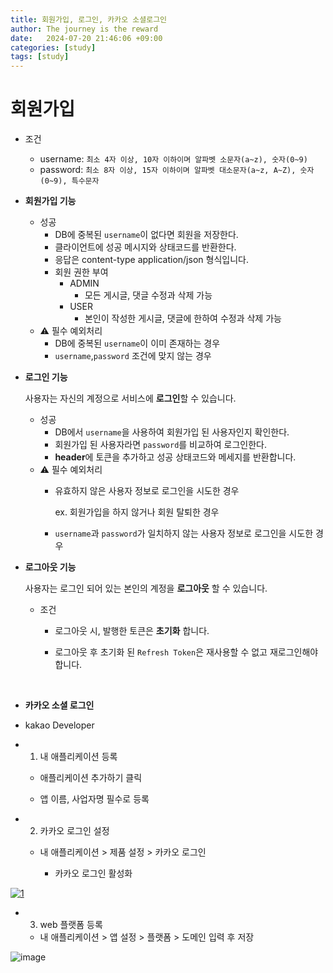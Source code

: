 ```yaml
---
title: 회원가입, 로그인, 카카오 소셜로그인
author: The journey is the reward
date:   2024-07-20 21:46:06 +09:00
categories: [study]
tags: [study]
---
```



# **회원가입**

-   조건
    
    -   username: `최소 4자 이상, 10자 이하이며 알파벳 소문자(a~z), 숫자(0~9)`
    -   password: `최소 8자 이상, 15자 이하이며 알파벳 대소문자(a~z, A~Z), 숫자(0~9), 특수문자`
    
-   **회원가입 기능**
    
    -   성공
        -   DB에 중복된 `username`이 없다면 회원을 저장한다.
        -   클라이언트에 성공 메시지와 상태코드를 반환한다.
        -   응답은 content-type application/json 형식입니다.
        -   회원 권한 부여
            -   ADMIN
                -   모든 게시글, 댓글 수정과 삭제 가능
            -   USER
                -   본인이 작성한 게시글, 댓글에 한하여 수정과 삭제 가능
    -   ⚠️ 필수 예외처리
        -   DB에 중복된 `username`이 이미 존재하는 경우
        -   `username`,`password` 조건에 맞지 않는 경우
 
-   **로그인 기능**
    
    사용자는 자신의 계정으로 서비스에 **로그인**할 수 있습니다.
    
    -   성공
        -   DB에서 `username`을 사용하여 회원가입 된 사용자인지 확인한다.
        -   회원가입 된 사용자라면 `password`를 비교하여 로그인한다.
        -   **header**에 토큰을 추가하고 성공 상태코드와 메세지를 반환합니다.
    -   ⚠️ 필수 예외처리
        -   유효하지 않은 사용자 정보로 로그인을 시도한 경우
            
            ex. 회원가입을 하지 않거나 회원 탈퇴한 경우
            
        -   `username`과 `password`가 일치하지 않는 사용자 정보로 로그인을 시도한 경우
            
-   **로그아웃 기능**
    
    사용자는 로그인 되어 있는 본인의 계정을 **로그아웃** 할 수 있습니다.
    
    -   조건
    
        -   로그아웃 시, 발행한 토큰은 **초기화** 합니다.
        
        -   로그아웃 후 초기화 된 `Refresh Token`은 재사용할 수 없고 재로그인해야 합니다.

<br>


- **카카오 소셜 로그인**

- kakao Developer

- 1. 내 애플리케이션 등록 
		
	- 애플리케이션 추가하기 클릭
		
	- 앱 이름, 사업자명 필수로 등록

 - 2. 카카오 로그인 설정
	 
	 - 내 애플리케이션 > 제품 설정 > 카카오 로그인
	    
	   - 카카오 로그인 활성화 


<a href="https://github.com/LeeNaYoung240/LeeNaYoung240.github.io/assets/107848521/349b0c38-4f5a-4166-9b67-0119f8307f89" class="popup img-link"><img src="https://github.com/user-attachments/assets/c9849073-18eb-4625-b00c-9ee55a052d7b" alt="1" loading="lazy"></a>


- 3. web 플랫폼 등록

	
	- 내 애플리케이션 > 앱 설정 > 플랫폼 > 도메인 입력 후 저장 

![image](https://github.com/user-attachments/assets/a1364112-66a3-454e-8706-a10ee08322a3)
